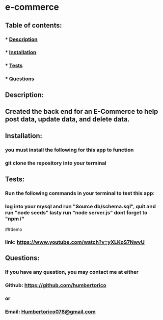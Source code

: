 # e-commerce

  ## Table of contents:
  ### * [Description](#description)
  ### * [Installation](#installation)
  ### * [Tests](#tests)
  ### * [Questions](#questions)

  ## Description:
  ## Created the back end for an E-Commerce to help post data, update data, and delete data.

  ## Installation:
  ### you must install the following for this app to function
  ### git clone the repository into your terminal


  ## Tests:
  ### Run the following commands in your terminal to test this app:
  ### log into your mysql and run "Source db/schema.sql", quit and run "node seeds" lasty run "node server.js" dont forget to "npm i" 
  
  ##demo
  ### link: https://www.youtube.com/watch?v=yXLKoS7NwvU

  ## Questions:
  ### If you have any question, you may contact me at either
  ### Github: https://github.com/humbertorico
  ### or
  ### Email: Humbertorico078@gmail.com
